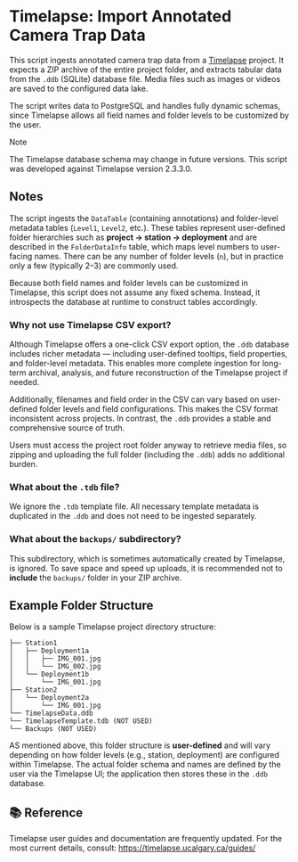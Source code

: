 # Timelapse: Import Annotated Camera Trap Data

This script ingests annotated camera trap data from a [Timelapse](https://timelapse.ucalgary.ca/) project. It expects a ZIP archive of the entire project folder, and extracts tabular data from the `.ddb` (SQLite) database file. Media files such as images or videos are saved to the configured data lake.

The script writes data to PostgreSQL and handles fully dynamic schemas, since Timelapse allows all field names and folder levels to be customized by the user.

> [!NOTE]
> The Timelapse database schema may change in future versions. This script was developed against Timelapse version 2.3.3.0.
> 
## Notes

The script ingests the `DataTable` (containing annotations) and folder-level metadata tables (`Level1`, `Level2`, etc.). These tables represent user-defined folder hierarchies such as **project → station → deployment** and are described in the `FolderDataInfo` table, which maps level numbers to user-facing names. There can be any number of folder levels (`n`), but in practice only a few (typically 2–3) are commonly used.

Because both field names and folder levels can be customized in Timelapse, this script does not assume any fixed schema. Instead, it introspects the database at runtime to construct tables accordingly.

### Why not use Timelapse CSV export?

Although Timelapse offers a one-click CSV export option, the `.ddb` database includes richer metadata — including user-defined tooltips, field properties, and folder-level metadata. This enables more complete ingestion for long-term archival, analysis, and future reconstruction of the Timelapse project if needed.

Additionally, filenames and field order in the CSV can vary based on user-defined folder levels and field configurations. This makes the CSV format inconsistent across projects. In contrast, the `.ddb` provides a stable and comprehensive source of truth.

Users must access the project root folder anyway to retrieve media files, so zipping and uploading the full folder (including the `.ddb`) adds no additional burden.

### What about the `.tdb` file?

We ignore the `.tdb` template file. All necessary template metadata is duplicated in the `.ddb` and does not need to be ingested separately.

### What about the `backups/` subdirectory?

This subdirectory, which is sometimes automatically created by Timelapse, is ignored. To save space and speed up uploads, it is recommended not to **include** the `backups/` folder in your ZIP archive.

## Example Folder Structure

Below is a sample Timelapse project directory structure:

```
├── Station1
│   ├── Deployment1a
│   │   ├── IMG_001.jpg
│   │   └── IMG_002.jpg
│   └── Deployment1b
│       └── IMG_001.jpg
├── Station2
│   └── Deployment2a
│       └── IMG_001.jpg
└── TimelapseData.ddb
└── TimelapseTemplate.tdb (NOT USED)
└── Backups (NOT USED)
```

AS mentioned above, this folder structure is **user-defined** and will vary depending on how folder levels (e.g., station, deployment) are configured within Timelapse. The actual folder schema and names are defined by the user via the Timelapse UI; the application then stores these in the `.ddb` database.


## 📚 Reference
Timelapse user guides and documentation are frequently updated. For the most current details, consult: https://timelapse.ucalgary.ca/guides/




